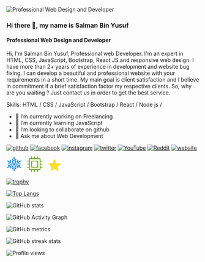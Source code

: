  ![Professional Web Design and Developer](https://pbs.twimg.com/profile_banners/1596819755968495616/1679497121/600x200)
 
 ### Hi there 👋, my name is Salman Bin Yusuf
#### Professional Web Design and Developer

Hi, I'm Salman Bin Yusuf, Professional web Developer. I'm an expert in HTML, CSS, JavaScript, Bootstrap, React JS and responsive web design. I have more than 2+ years of experience in development and website bug fixing. I can develop a beautiful and professional website with your requirements in a short time. My main goal is client satisfaction and I believe in commitment if a brief satisfaction factor my respective clients. So, why are you waiting ? Just contact us in order to get the best service.



Skills:  HTML / CSS / JavaScript / Bootstrap / React / Node js /   

- 🔭 I’m currently working on Freelancing 
- 🌱 I’m currently learning JavaScript 
- 👯 I’m looking to collaborate on github 
- 💬 Ask me about Web Development 


[<img src='https://cdn.jsdelivr.net/npm/simple-icons@3.0.1/icons/github.svg' alt='github' height='40'>](https://github.com/Yusufhossen)  [<img src='https://cdn.jsdelivr.net/npm/simple-icons@3.0.1/icons/facebook.svg' alt='facebook' height='40'>](https://www.facebook.com/salmanbinyusuf)  [<img src='https://cdn.jsdelivr.net/npm/simple-icons@3.0.1/icons/instagram.svg' alt='instagram' height='40'>](https://www.instagram.com/salmanbinsalmanbin/)  [<img src='https://cdn.jsdelivr.net/npm/simple-icons@3.0.1/icons/twitter.svg' alt='twitter' height='40'>](https://twitter.com/salmanbinyusuf)  [<img src='https://cdn.jsdelivr.net/npm/simple-icons@3.0.1/icons/youtube.svg' alt='YouTube' height='40'>](https://www.youtube.com/channel/salmanbinyusuf)  [<img src='https://cdn.jsdelivr.net/npm/simple-icons@3.0.1/icons/reddit.svg' alt='Reddit' height='40'>](https://www.reddit.com/user/sb__yusuf)  [<img src='https://cdn.jsdelivr.net/npm/simple-icons@3.0.1/icons/icloud.svg' alt='website' height='40'>](https://www.fiverr.com/sb__yusuf?up_rollout=true)  

<a href='https://archiveprogram.github.com/'><img src='https://raw.githubusercontent.com/acervenky/animated-github-badges/master/assets/acbadge.gif' width='40' height='40'></a> <a href='https://docs.github.com/en/developers'><img src='https://raw.githubusercontent.com/acervenky/animated-github-badges/master/assets/devbadge.gif' width='40' height='40'></a> <a href='https://stars.github.com/'><img src='https://raw.githubusercontent.com/acervenky/animated-github-badges/master/assets/starbadge.gif' width='35' height='35'></a> 

[![trophy](https://github-profile-trophy.vercel.app/?username=Yusufhossen)](https://github.com/ryo-ma/github-profile-trophy)

[![Top Langs](https://github-readme-stats.vercel.app/api/top-langs/?username=Yusufhossen)](https://github.com/anuraghazra/github-readme-stats)

![GitHub stats](https://github-readme-stats.vercel.app/api?username=Yusufhossen&show_icons=true&count_private=true)  

![GitHub Activity Graph](https://activity-graph.herokuapp.com/graph?username=Yusufhossen)  

![GitHub metrics](https://metrics.lecoq.io/Yusufhossen)  

![GitHub streak stats](https://streak-stats.demolab.com/?user=Yusufhossen)  

![Profile views](https://gpvc.arturio.dev/Yusufhossen)  
